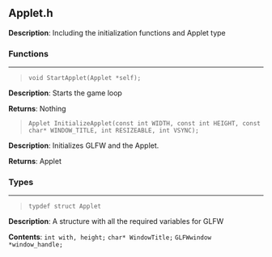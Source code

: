 ## Applet.h
**Description**: Including the initialization functions and Applet type

### Functions
***

> `void StartApplet(Applet *self);`

**Description**: Starts the game loop

**Returns**: Nothing

> `Applet InitializeApplet(const int WIDTH, const int HEIGHT, const char* WINDOW_TITLE, int RESIZEABLE, int VSYNC);`

**Description**: Initializes GLFW and the Applet.

**Returns**: Applet

### Types
***

> `typdef struct Applet`

**Description**: A structure with all the required variables for GLFW

**Contents**: 
`int with, height;` 
`char* WindowTitle;`
`GLFWwindow *window_handle;`

